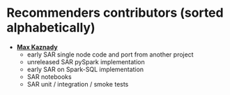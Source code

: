 Recommenders contributors (sorted alphabetically)
=================================================

* **[Max Kaznady](https://github.com/maxkazmsft)**
  * early SAR single node code and port from another project
  * unreleased SAR pySpark implementation
  * early SAR on Spark-SQL implementation
  * SAR notebooks
  * SAR unit / integration / smoke tests


